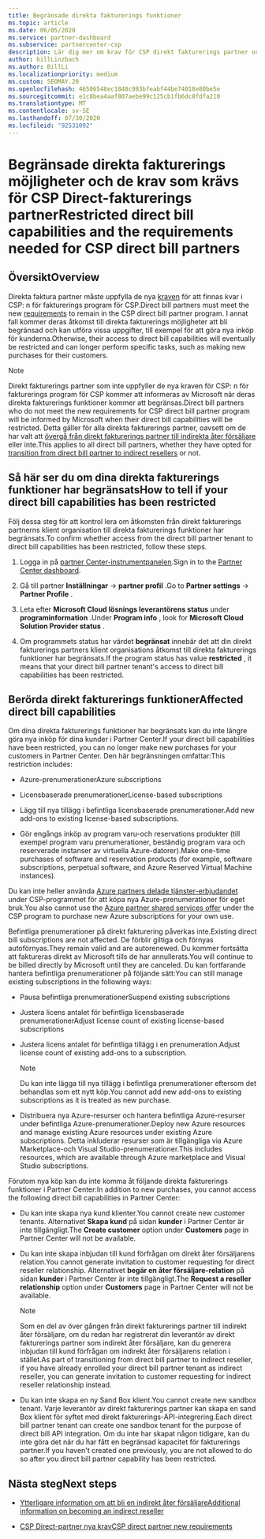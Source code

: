 ```yaml
---
title: Begränsade direkta fakturerings funktioner
ms.topic: article
ms.date: 06/05/2020
ms.service: partner-dashboard
ms.subservice: partnercenter-csp
description: Lär dig mer om krav för CSP direkt fakturerings partner och vad du kan göra för att undvika att funktioner begränsas. Ta reda på om dina funktioner har begränsats.
author: billLinzbach
ms.author: BillLi
ms.localizationpriority: medium
ms.custom: SEOMAY.20
ms.openlocfilehash: 46506548ec1848c983bfeabf44be74018e80be5e
ms.sourcegitcommit: e1c8bea4aaf807aebe99c125cb1fb6dc8fdfa210
ms.translationtype: MT
ms.contentlocale: sv-SE
ms.lasthandoff: 07/30/2020
ms.locfileid: "92531092"
---
```

# <a name="restricted-direct-bill-capabilities-and-the-requirements-needed-for-csp-direct-bill-partners"></a><span data-ttu-id="80d66-104">Begränsade direkta fakturerings möjligheter och de krav som krävs för CSP Direct-fakturerings partner</span><span class="sxs-lookup"><span data-stu-id="80d66-104">Restricted direct bill capabilities and the requirements needed for CSP direct bill partners</span></span>  

## <a name="overview"></a><span data-ttu-id="80d66-105">Översikt</span><span class="sxs-lookup"><span data-stu-id="80d66-105">Overview</span></span>

<span data-ttu-id="80d66-106">Direkta faktura partner måste uppfylla de nya [kraven](direct-partner-new-requirements.md) för att finnas kvar i CSP: n för fakturerings program för CSP.</span><span class="sxs-lookup"><span data-stu-id="80d66-106">Direct bill partners must meet the new [requirements](direct-partner-new-requirements.md) to remain in the CSP direct bill partner program.</span></span> <span data-ttu-id="80d66-107">I annat fall kommer deras åtkomst till direkta fakturerings möjligheter att bli begränsad och kan utföra vissa uppgifter, till exempel för att göra nya inköp för kunderna.</span><span class="sxs-lookup"><span data-stu-id="80d66-107">Otherwise, their access to direct bill capabilities will eventually be restricted and can longer perform specific tasks, such as making new purchases for their customers.</span></span>

> [!Note]
> <span data-ttu-id="80d66-108">Direkt fakturerings partner som inte uppfyller de nya kraven för CSP: n för fakturerings program för CSP kommer att informeras av Microsoft när deras direkta fakturerings funktioner kommer att begränsas.</span><span class="sxs-lookup"><span data-stu-id="80d66-108">Direct bill partners who do not meet the new requirements for CSP direct bill partner program will be informed by Microsoft when their direct bill capabilities will be restricted.</span></span> <span data-ttu-id="80d66-109">Detta gäller för alla direkta fakturerings partner, oavsett om de har valt att [övergå från direkt fakturerings partner till indirekta åter försäljare](transition-direct-to-indirect.md) eller inte.</span><span class="sxs-lookup"><span data-stu-id="80d66-109">This applies to all direct bill partners, whether they have opted for [transition from direct bill partner to indirect resellers](transition-direct-to-indirect.md) or not.</span></span>  

## <a name="how-to-tell-if-your-direct-bill-capabilities-has-been-restricted"></a><span data-ttu-id="80d66-110">Så här ser du om dina direkta fakturerings funktioner har begränsats</span><span class="sxs-lookup"><span data-stu-id="80d66-110">How to tell if your direct bill capabilities has been restricted</span></span>

<span data-ttu-id="80d66-111">Följ dessa steg för att kontrol lera om åtkomsten från direkt fakturerings partnerns klient organisation till direkta fakturerings funktioner har begränsats.</span><span class="sxs-lookup"><span data-stu-id="80d66-111">To confirm whether access from the direct bill partner tenant to direct bill capabilities has been restricted, follow these steps.</span></span>

1. <span data-ttu-id="80d66-112">Logga in på [partner Center-instrumentpanelen](https://partner.microsoft.com/dashboard).</span><span class="sxs-lookup"><span data-stu-id="80d66-112">Sign in to the [Partner Center dashboard](https://partner.microsoft.com/dashboard).</span></span>

2. <span data-ttu-id="80d66-113">Gå till partner **Inställningar**  ->  **partner profil** .</span><span class="sxs-lookup"><span data-stu-id="80d66-113">Go to **Partner settings** -> **Partner Profile** .</span></span>

3. <span data-ttu-id="80d66-114">Leta efter **Microsoft Cloud lösnings leverantörens status** under **programinformation** .</span><span class="sxs-lookup"><span data-stu-id="80d66-114">Under **Program info** , look for **Microsoft Cloud Solution Provider status** .</span></span>

4. <span data-ttu-id="80d66-115">Om programmets status har värdet **begränsat** innebär det att din direkt fakturerings partners klient organisations åtkomst till direkta fakturerings funktioner har begränsats.</span><span class="sxs-lookup"><span data-stu-id="80d66-115">If the program status has value **restricted** , it means that your direct bill partner tenant's access to direct bill capabilities has been restricted.</span></span>

## <a name="affected-direct-bill-capabilities"></a><span data-ttu-id="80d66-116">Berörda direkt fakturerings funktioner</span><span class="sxs-lookup"><span data-stu-id="80d66-116">Affected direct bill capabilities</span></span>

<span data-ttu-id="80d66-117">Om dina direkta fakturerings funktioner har begränsats kan du inte längre göra nya inköp för dina kunder i Partner Center.</span><span class="sxs-lookup"><span data-stu-id="80d66-117">If your direct bill capabilities have been restricted, you can no longer make new purchases for your customers in Partner Center.</span></span> <span data-ttu-id="80d66-118">Den här begränsningen omfattar:</span><span class="sxs-lookup"><span data-stu-id="80d66-118">This restriction includes:</span></span>

- <span data-ttu-id="80d66-119">Azure-prenumerationer</span><span class="sxs-lookup"><span data-stu-id="80d66-119">Azure subscriptions</span></span>

- <span data-ttu-id="80d66-120">Licensbaserade prenumerationer</span><span class="sxs-lookup"><span data-stu-id="80d66-120">License-based subscriptions</span></span>

- <span data-ttu-id="80d66-121">Lägg till nya tillägg i befintliga licensbaserade prenumerationer.</span><span class="sxs-lookup"><span data-stu-id="80d66-121">Add new add-ons to existing license-based subscriptions.</span></span>

- <span data-ttu-id="80d66-122">Gör engångs inköp av program varu-och reservations produkter (till exempel program varu prenumerationer, beständig program vara och reserverade instanser av virtuella Azure-datorer).</span><span class="sxs-lookup"><span data-stu-id="80d66-122">Make one-time purchases of software and reservation products (for example, software subscriptions, perpetual software, and Azure Reserved Virtual Machine instances).</span></span>

<span data-ttu-id="80d66-123">Du kan inte heller använda [Azure partners delade tjänster-erbjudandet](shared-services.md) under CSP-programmet för att köpa nya Azure-prenumerationer för eget bruk.</span><span class="sxs-lookup"><span data-stu-id="80d66-123">You also cannot use the [Azure partner shared services offer](shared-services.md) under the CSP program to purchase new Azure subscriptions for your own use.</span></span>

<span data-ttu-id="80d66-124">Befintliga prenumerationer på direkt fakturering påverkas inte.</span><span class="sxs-lookup"><span data-stu-id="80d66-124">Existing direct bill subscriptions are not affected.</span></span> <span data-ttu-id="80d66-125">De förblir giltiga och förnyas autoförnyas.</span><span class="sxs-lookup"><span data-stu-id="80d66-125">They remain valid and are autorenewed.</span></span> <span data-ttu-id="80d66-126">Du kommer fortsätta att faktureras direkt av Microsoft tills de har annullerats.</span><span class="sxs-lookup"><span data-stu-id="80d66-126">You will continue to be billed directly by Microsoft until they are canceled.</span></span> <span data-ttu-id="80d66-127">Du kan fortfarande hantera befintliga prenumerationer på följande sätt:</span><span class="sxs-lookup"><span data-stu-id="80d66-127">You can still manage existing subscriptions in the following ways:</span></span>

- <span data-ttu-id="80d66-128">Pausa befintliga prenumerationer</span><span class="sxs-lookup"><span data-stu-id="80d66-128">Suspend existing subscriptions</span></span>

- <span data-ttu-id="80d66-129">Justera licens antalet för befintliga licensbaserade prenumerationer</span><span class="sxs-lookup"><span data-stu-id="80d66-129">Adjust license count of existing license-based subscriptions</span></span>

- <span data-ttu-id="80d66-130">Justera licens antalet för befintliga tillägg i en prenumeration.</span><span class="sxs-lookup"><span data-stu-id="80d66-130">Adjust license count of existing add-ons to a subscription.</span></span> 
 
    >[!Note] 
    ><span data-ttu-id="80d66-131">Du kan inte lägga till nya tillägg i befintliga prenumerationer eftersom det behandlas som ett nytt köp.</span><span class="sxs-lookup"><span data-stu-id="80d66-131">You cannot add new add-ons to existing subscriptions as it is treated as new purchase.</span></span>

- <span data-ttu-id="80d66-132">Distribuera nya Azure-resurser och hantera befintliga Azure-resurser under befintliga Azure-prenumerationer.</span><span class="sxs-lookup"><span data-stu-id="80d66-132">Deploy new Azure resources and manage existing Azure resources under existing Azure subscriptions.</span></span> <span data-ttu-id="80d66-133">Detta inkluderar resurser som är tillgängliga via Azure Marketplace-och Visual Studio-prenumerationer.</span><span class="sxs-lookup"><span data-stu-id="80d66-133">This includes resources, which are available through Azure marketplace and Visual Studio subscriptions.</span></span>

<span data-ttu-id="80d66-134">Förutom nya köp kan du inte komma åt följande direkta fakturerings funktioner i Partner Center:</span><span class="sxs-lookup"><span data-stu-id="80d66-134">In addition to new purchases, you cannot access the following direct bill capabilities in Partner Center:</span></span>

- <span data-ttu-id="80d66-135">Du kan inte skapa nya kund klienter.</span><span class="sxs-lookup"><span data-stu-id="80d66-135">You cannot create new customer tenants.</span></span> <span data-ttu-id="80d66-136">Alternativet **Skapa kund** på sidan **kunder** i Partner Center är inte tillgängligt.</span><span class="sxs-lookup"><span data-stu-id="80d66-136">The **Create customer** option under **Customers** page in Partner Center will not be available.</span></span>

- <span data-ttu-id="80d66-137">Du kan inte skapa inbjudan till kund förfrågan om direkt åter försäljarens relation.</span><span class="sxs-lookup"><span data-stu-id="80d66-137">You cannot generate invitation to customer requesting for direct reseller relationship.</span></span> <span data-ttu-id="80d66-138">Alternativet **begär en åter försäljare-relation** på sidan **kunder** i Partner Center är inte tillgängligt.</span><span class="sxs-lookup"><span data-stu-id="80d66-138">The **Request a reseller relationship** option under **Customers** page in Partner Center will not be available.</span></span>

    >[!NOTE]
    ><span data-ttu-id="80d66-139">Som en del av över gången från direkt fakturerings partner till indirekt åter försäljare, om du redan har registrerat din leverantör av direkt fakturerings partner som indirekt åter försäljare, kan du generera inbjudan till kund förfrågan om indirekt åter försäljarens relation i stället.</span><span class="sxs-lookup"><span data-stu-id="80d66-139">As part of transitioning from direct bill partner to indirect reseller, if you have already enrolled your direct bill partner tenant as indirect reseller, you can generate invitation to customer requesting for indirect reseller relationship instead.</span></span>

- <span data-ttu-id="80d66-140">Du kan inte skapa en ny Sand Box klient.</span><span class="sxs-lookup"><span data-stu-id="80d66-140">You cannot create new sandbox tenant.</span></span> <span data-ttu-id="80d66-141">Varje leverantör av direkt fakturerings partner kan skapa en sand Box klient för syftet med direkt fakturerings-API-integrering.</span><span class="sxs-lookup"><span data-stu-id="80d66-141">Each direct bill partner tenant can create one sandbox tenant for the purpose of direct bill API integration.</span></span> <span data-ttu-id="80d66-142">Om du inte har skapat någon tidigare, kan du inte göra det när du har fått en begränsad kapacitet för fakturerings partner.</span><span class="sxs-lookup"><span data-stu-id="80d66-142">If you haven't created one previously, you are not allowed to do so after you direct bill partner capability has been restricted.</span></span>  

## <a name="next-steps"></a><span data-ttu-id="80d66-143">Nästa steg</span><span class="sxs-lookup"><span data-stu-id="80d66-143">Next steps</span></span>

- [<span data-ttu-id="80d66-144">Ytterligare information om att bli en indirekt åter försäljare</span><span class="sxs-lookup"><span data-stu-id="80d66-144">Additional information on becoming an indirect reseller</span></span>](https://assetsprod.microsoft.com/csp-directbill-to-indirect-transition.pdf)

- [<span data-ttu-id="80d66-145">CSP Direct-partner nya krav</span><span class="sxs-lookup"><span data-stu-id="80d66-145">CSP direct partner new requirements</span></span>](direct-partner-new-requirements.md)